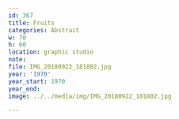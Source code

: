 ```yaml
---
id: 367
title: Fruits
categories: Abstrait
w: 70
h: 60
location: graphic studio
note:
file: IMG_20180922_181802.jpg
year: '1970'
year_start: 1970
year_end:
image: ../../media/img/IMG_20180922_181802.jpg

---
```

